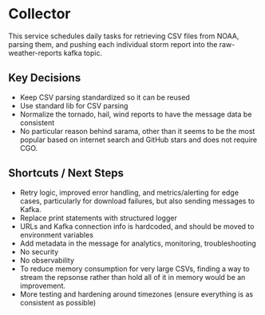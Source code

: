 # Collector

This service schedules daily tasks for retrieving CSV files from NOAA, parsing them,
and pushing each individual storm report into the raw-weather-reports kafka topic.

## Key Decisions
- Keep CSV parsing standardized so it can be reused
- Use standard lib for CSV parsing
- Normalize the tornado, hail, wind reports to have the message data be consistent
- No particular reason behind sarama, other than it seems to be the most popular based
on internet search and GitHub stars and does not require CGO.

## Shortcuts / Next Steps
- Retry logic, improved error handling, and metrics/alerting for edge cases, 
particularly for download failures, but also sending messages to Kafka.
- Replace print statements with structured logger
- URLs and Kafka connection info is hardcoded, and should be moved to environment variables
- Add metadata in the message for analytics, monitoring, troubleshooting
- No security
- No observability
- To reduce memory consumption for very large CSVs, finding a way to stream the repsonse 
rather than hold all of it in memory would be an improvement.
- More testing and hardening around timezones (ensure everything is as consistent as possible)
